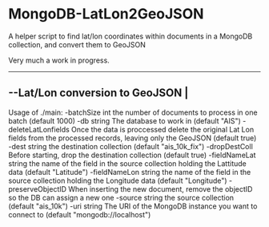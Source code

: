 # MongoDB-LatLon2GeoJSON
A helper script to find lat/lon coordinates within documents in a MongoDB collection, and convert them to GeoJSON 


Very much a work in progress.





---------------------------------
--Lat/Lon conversion to GeoJSON |
---------------------------------
Usage of ./main:
  -batchSize int
        the number of documents to process in one batch (default 1000)
  -db string
        The database to work in (default "AIS")
  -deleteLatLonfields
        Once the data is proccessed delete the original Lat Lon fields from the processed records, leaving only the GeoJSON (default true)
  -dest string
        the destination collection (default "ais_10k_fix")
  -dropDestColl
        Before starting, drop the destination collection (default true)
  -fieldNameLat string
        the name of the field in the source collection holding the Lattitude data (default "Latitude")
  -fieldNameLon string
        the name of the field in the source collection holding the Longitude data (default "Longitude")
  -preserveObjectID
        When inserting the new document, remove the objectID so the DB can assign a new one
  -source string
        the source collection (default "ais_10k")
  -uri string
        The URI of the MongoDB instance you want to connect to (default "mongodb://localhost")
